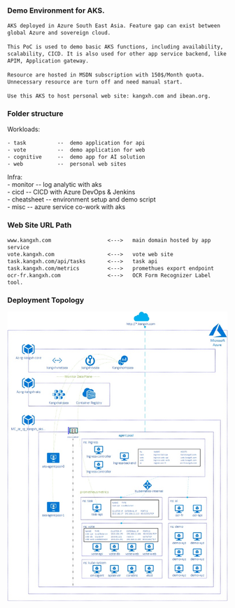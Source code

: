 ### Demo Environment for AKS. 

    AKS deployed in Azure South East Asia. Feature gap can exist between global Azure and sovereign cloud. 

    This PoC is used to demo basic AKS functions, including availability, scalability, CICD. It is also used for other app service backend, like APIM, Application gateway. 

    Resource are hosted in MSDN subscription with 150$/Month quota. Unnecessary resource are turn off and need manual start.

    Use this AKS to host personal web site: kangxh.com and ibean.org.


### Folder structure

Workloads:  

    - task          --  demo application for api  
    - vote          --  demo application for web  
    - cognitive     --  demo app for AI solution  
    - web           --  personal web sites   

Infra:  
    - monitor       --  log analytic with aks  
    - cicd          --  CICD with Azure DevOps & Jenkins  
    - cheatsheet    --  environment setup and demo script  
    - misc          --  azure service co-work with aks  

### Web Site URL Path

    www.kangxh.com                  <--->   main domain hosted by app service
    vote.kangxh.com                 <--->   vote web site
    task.kangxh.com/api/tasks       <--->   task api
    task.kangxh.com/metrics         <--->   promethues export endpoint
    ocr-fr.kangxh.com               <--->   OCR Form Recognizer Label tool. 

### Deployment Topology

![aks](./aks.jpg)



